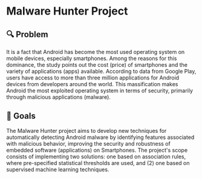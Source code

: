 # Malware Hunter Project

## 🔍 Problem
It is a fact that Android has become the most used operating system on mobile devices, especially smartphones.
Among the reasons for this dominance, the study points out the cost (price) of smartphones and the variety of applications (apps) available.
According to data from Google Play, users have access to more than three million applications for Android devices from developers around the world.
This massification makes Android the most exploited operating system in terms of security, primarily through malicious applications (malware).

## 🎯 Goals

The Malware Hunter project aims to develop new techniques for automatically detecting Android malware by identifying features associated with malicious behavior, improving the security and robustness of embedded software (applications) on Smartphones. 
The project's scope consists of implementing two solutions: one based on association rules, where pre-specified statistical thresholds are used, and (2) one based on supervised machine learning techniques.
